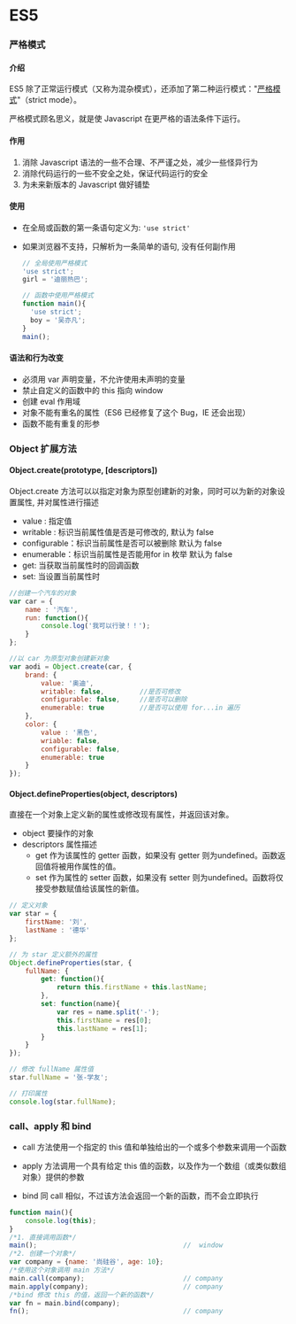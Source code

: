 # ES5

### 严格模式

#### 介绍

ES5 除了正常运行模式（又称为混杂模式），还添加了第二种运行模式："[严格模式](<https://developer.mozilla.org/zh-CN/docs/Web/JavaScript/Reference/Strict_mode>)"（strict mode）。

严格模式顾名思义，就是使 Javascript 在更严格的语法条件下运行。

#### 作用

1.  消除 Javascript 语法的一些不合理、不严谨之处，减少一些怪异行为
2.  消除代码运行的一些不安全之处，保证代码运行的安全
3.  为未来新版本的 Javascript 做好铺垫

#### 使用

* 在全局或函数的第一条语句定义为: `'use strict'`

* 如果浏览器不支持，只解析为一条简单的语句, 没有任何副作用

  ```js
  // 全局使用严格模式
  'use strict';
  girl = '迪丽热巴';
  
  // 函数中使用严格模式
  function main(){
  	'use strict';
  	boy = '吴亦凡';
  }
  main();
  ```

#### 语法和行为改变

* 必须用 var 声明变量，不允许使用未声明的变量
* 禁止自定义的函数中的 this 指向 window
* 创建 eval 作用域
* 对象不能有重名的属性（ES6 已经修复了这个 Bug，IE 还会出现）
* 函数不能有重复的形参

### Object 扩展方法

#### Object.create(prototype, [descriptors])

Object.create 方法可以以指定对象为原型创建新的对象，同时可以为新的对象设置属性, 并对属性进行描述

* value : 指定值
* writable : 标识当前属性值是否是可修改的, 默认为 false
* configurable：标识当前属性是否可以被删除 默认为 false
* enumerable：标识当前属性是否能用for in 枚举 默认为 false
* get:   当获取当前属性时的回调函数
* set:   当设置当前属性时

```js
//创建一个汽车的对象
var car = {
    name : '汽车',
    run: function(){
        console.log('我可以行驶！！');
    }
};

//以 car 为原型对象创建新对象
var aodi = Object.create(car, {
    brand: {
        value: '奥迪',
        writable: false,         //是否可修改
        configurable: false,     //是否可以删除
        enumerable: true         //是否可以使用 for...in 遍历
    },
    color: {
        value : '黑色',
        wriable: false,
        configurable: false,
        enumerable: true
    }
});
```

#### Object.defineProperties(object, descriptors)

直接在一个对象上定义新的属性或修改现有属性，并返回该对象。

* object     要操作的对象
* descriptors     属性描述
  * get  作为该属性的 getter 函数，如果没有 getter 则为undefined。函数返回值将被用作属性的值。
  * set  作为属性的 setter 函数，如果没有 setter 则为undefined。函数将仅接受参数赋值给该属性的新值。

```js
// 定义对象
var star = {
    firstName: '刘',
    lastName : '德华'
};

// 为 star 定义额外的属性
Object.defineProperties(star, {
    fullName: {
        get: function(){
            return this.firstName + this.lastName;
        },
        set: function(name){
            var res = name.split('-');
            this.firstName = res[0];
            this.lastName = res[1];
        }
    }
});

// 修改 fullName 属性值
star.fullName = '张-学友';

// 打印属性
console.log(star.fullName);
```

### call、apply 和 bind

* call 方法使用一个指定的 this 值和单独给出的一个或多个参数来调用一个函数

* apply 方法调用一个具有给定 this 值的函数，以及作为一个数组（或类似数组对象）提供的参数

* bind 同 call 相似，不过该方法会返回一个新的函数，而不会立即执行

```js
function main(){
    console.log(this);
}
/*1. 直接调用函数*/
main();										//  window
/*2. 创建一个对象*/
var company = {name: '尚硅谷', age: 10};
/*使用这个对象调用 main 方法*/
main.call(company);							// company
main.apply(company);						// company
/*bind 修改 this 的值，返回一个新的函数*/
var fn = main.bind(company);
fn();										// company
```



